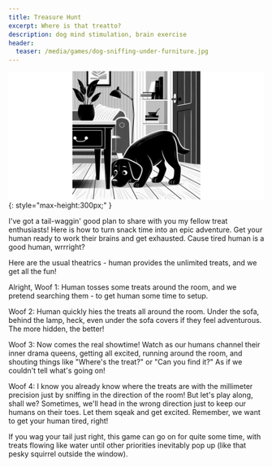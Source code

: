 ```yaml
---
title: Treasure Hunt
excerpt: Where is that treatto?
description: dog mind stimulation, brain exercise
header:
  teaser: /media/games/dog-sniffing-under-furniture.jpg
--- 
```


![Dog Sniffing Around](/media/games/dog-sniffing-under-furniture.jpg){: style="max-height:300px;" }

I've got a tail-waggin' good plan to share with you my fellow treat enthusiasts! Here is how to turn snack time into an epic adventure. Get your human ready to work their brains and get exhausted. Cause tired human is a good human, wrrright?

Here are the usual theatrics - human provides the unlimited treats, and we get all the fun!

Alright, Woof 1: Human tosses some treats around the room, and we pretend searching them - to get human some time to setup. 

Woof 2: Human quickly hies the treats all around the room. Under the sofa, behind the lamp, heck, even under the sofa covers if they feel adventurous. The more hidden, the better!

Woof 3: Now comes the real showtime! Watch as our humans channel their inner drama queens, getting all excited, running around the room, and shouting things like "Where's the treat?" or "Can you find it?" As if we couldn't tell what's going on!

Woof 4: I know you already know where the treats are with the millimeter precision just by sniffing in the direction of the room! But let's play along, shall we? Sometimes, we'll head in the wrong direction just to keep our humans on their toes. Let them sqeak and get excited. Remember, we want to get your human tired, right!

If you wag your tail just right, this game can go on for quite some time, with treats flowing like water until other priorities inevitably pop up (like that pesky squirrel outside the window).
